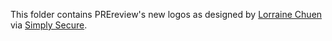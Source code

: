 This folder contains PREreview's new logos as designed by [Lorraine Chuen](http://lorrainechuen.com/) via [Simply Secure](https://simplysecure.org/).
